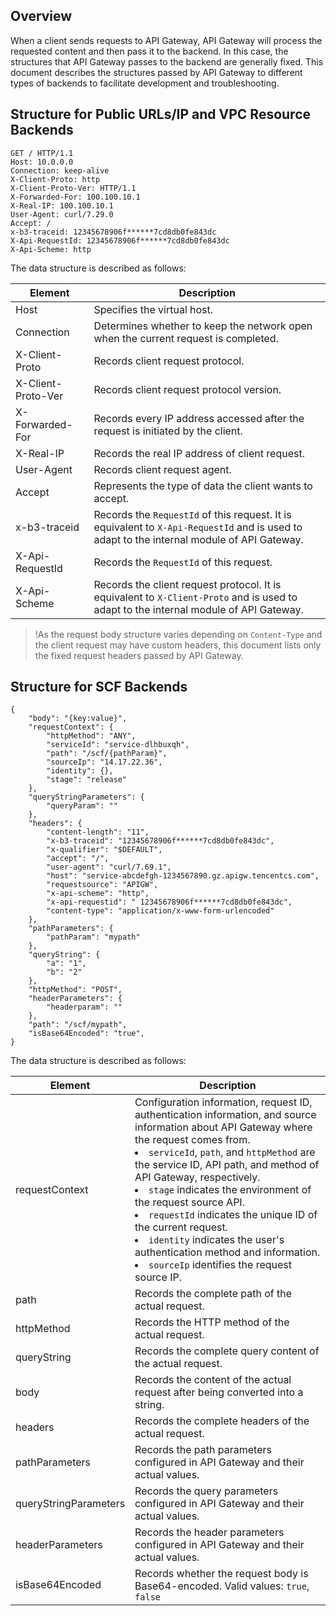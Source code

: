 ## Overview

When a client sends requests to API Gateway, API Gateway will process the requested content and then pass it to the backend. In this case, the structures that API Gateway passes to the backend are generally fixed.
This document describes the structures passed by API Gateway to different types of backends to facilitate development and troubleshooting.

## Structure for Public URLs/IP and VPC Resource Backends

```
GET / HTTP/1.1
Host: 10.0.0.0
Connection: keep-alive
X-Client-Proto: http
X-Client-Proto-Ver: HTTP/1.1
X-Forwarded-For: 100.100.10.1
X-Real-IP: 100.100.10.1
User-Agent: curl/7.29.0
Accept: /
x-b3-traceid: 12345678906f******7cd8db0fe843dc
X-Api-RequestId: 12345678906f******7cd8db0fe843dc
X-Api-Scheme: http
```

The data structure is described as follows:

| Element | Description |
| ------------------ | ------------------------------------------------------------ |
| Host | Specifies the virtual host. |
| Connection | Determines whether to keep the network open when the current request is completed. |
| X-Client-Proto | Records client request protocol. |
| X-Client-Proto-Ver | Records client request protocol version. |
| X-Forwarded-For | Records every IP address accessed after the request is initiated by the client. |
| X-Real-IP | Records the real IP address of client request. |
| User-Agent | Records client request agent. |
| Accept | Represents the type of data the client wants to accept. |
| x-b3-traceid | Records the `RequestId` of this request. It is equivalent to `X-Api-RequestId` and is used to adapt to the internal module of API Gateway. |
| X-Api-RequestId | Records the `RequestId` of this request. |
| X-Api-Scheme | Records the client request protocol. It is equivalent to `X-Client-Proto` and is used to adapt to the internal module of API Gateway. |

>!As the request body structure varies depending on `Content-Type` and the client request may have custom headers, this document lists only the fixed request headers passed by API Gateway.

## Structure for SCF Backends

```
{
	"body": "{key:value}",
	"requestContext": {
		"httpMethod": "ANY",
		"serviceId": "service-dlhbuxqh",
		"path": "/scf/{pathParam}",
		"sourceIp": "14.17.22.36",
		"identity": {},
		"stage": "release"
	},
	"queryStringParameters": {
		"queryParam": ""
	},
	"headers": {
		"content-length": "11",
		"x-b3-traceid": "12345678906f******7cd8db0fe843dc",
		"x-qualifier": "$DEFAULT",
		"accept": "/",
		"user-agent": "curl/7.69.1",
		"host": "service-abcdefgh-1234567890.gz.apigw.tencentcs.com",
		"requestsource": "APIGW",
		"x-api-scheme": "http",
		"x-api-requestid": " 12345678906f******7cd8db0fe843dc",
		"content-type": "application/x-www-form-urlencoded"
	},
	"pathParameters": {
		"pathParam": "mypath"
	},
	"queryString": {
		"a": "1",
		"b": "2"
	},
	"httpMethod": "POST",
	"headerParameters": {
		"headerparam": ""
	},
	"path": "/scf/mypath",
	"isBase64Encoded": "true",
}
```

The data structure is described as follows:

| Element | Description |
| --------------------- | ------------------------------------------------------------ |
| requestContext | Configuration information, request ID, authentication information, and source information about API Gateway where the request comes from. <li>`serviceId`, `path`, and `httpMethod` are the service ID, API path, and method of API Gateway, respectively.<li>`stage` indicates the environment of the request source API.<li>`requestId` indicates the unique ID of the current request.<li>`identity` indicates the user's authentication method and information.<li>`sourceIp` identifies the request source IP. |
| path | Records the complete path of the actual request. |
| httpMethod | Records the HTTP method of the actual request. |
| queryString | Records the complete query content of the actual request. |
| body | Records the content of the actual request after being converted into a string. |
| headers | Records the complete headers of the actual request. |
| pathParameters | Records the path parameters configured in API Gateway and their actual values. |
| queryStringParameters | Records the query parameters configured in API Gateway and their actual values. |
| headerParameters | Records the header parameters configured in API Gateway and their actual values. |
| isBase64Encoded | Records whether the request body is Base64-encoded. Valid values: `true`, `false` | 



